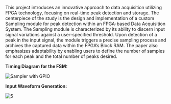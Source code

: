 This project introduces an innovative approach to
data acquisition utilizing FPGA technology, focusing on real-time
peak detection and storage. The centerpiece of the study is the
design and implementation of a custom Sampling module for
peak detection within an FPGA-based Data Acquisition System.
The Sampling module is characterized by its ability to discern
input signal variations against a user-specified threshold. Upon
detection of a peak in the input signal, the module triggers a
precise sampling process and archives the captured data within
the FPGA’s Block RAM. The paper also emphasizes adaptability
by enabling users to define the number of samples for each peak
and the total number of peaks desired.

**Timing Diagram for the FSM:**


![Sampler with GPIO](https://github.com/MysEcho/FPGA-based-DAQ-in-FADS/assets/135346641/1831004d-f633-49fc-93b7-32a1b99875a1)

**Input Waveform Generation:**


![5](https://github.com/MysEcho/FPGA-based-DAQ-in-FADS/assets/135346641/83e56db5-d54d-4595-8898-15ea0b5b4353)


